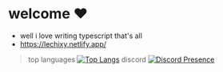 # welcome ❤️
- well i love writing typescript that's all
- https://lechixy.netlify.app/
> top languages
[![Top Langs](https://github-readme-stats.vercel.app/api/top-langs/?username=lechixy&theme=synthwave)](https://github.com/anuraghazra/github-readme-stats)
> discord
[![Discord Presence](https://lanyard.cnrad.dev/api/391511241786654721)](https://discord.com/users/391511241786654721)
